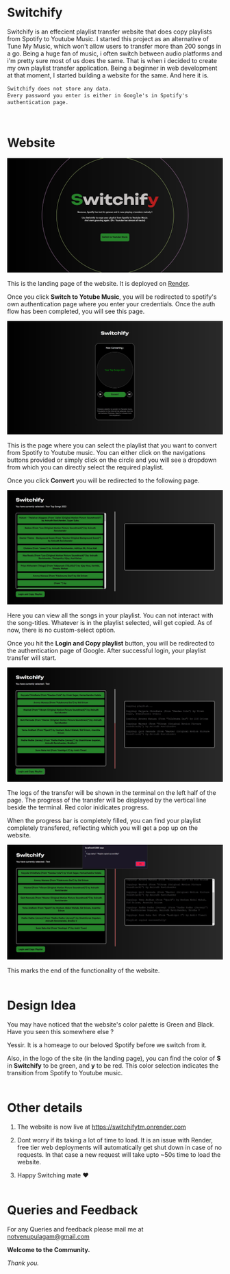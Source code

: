 # Switchify
 
 Switchify is an effecient playlist transfer website that does copy playlists from Spotify to Youtube Music. I started this project as an alternative of Tune My Music, which won't allow users to transfer more than 200 songs in a go. Being a huge fan of music, i often switch between audio platforms and i'm pretty sure most of us does the same. That is when i decided to create my own playlist transfer application. Being a beginner in web development at that moment, I started building a website for the same. And here it is.

    Switchify does not store any data.
    Every password you enter is either in Google's in Spotify's authentication page.
<br>

# Website

![alt text](projects/switchify/images/image.jpg)

This is the landing page of the website. It is deployed on <a href="https://render.com">Render</a>.

Once you click **Switch to Yotube Music**, you will be redirected to spotify's own authentication page where you enter your credentials. Once the auth flow has been completed, you will see this page.

![alt text](projects/switchify/images/image2.jpg)

This is the page where you can select the playlist that you want to convert from Spotify to Youtube music. You can either click on the navigations buttons provided or simply click on the circle and you will see a dropdown from which you can directly select the required playlist. 

Once you click **Convert** you will be redirected to the following page.

![alt text](projects/switchify/images/image3.jpg)

Here you can view all the songs in your playlist. You can not interact with the song-titles. Whatever is in the playlist selected, will get copied. As of now, there is no custom-select option.

Once you hit the **Login and Copy playlist** button, you will be redirected to the authentication page of Google. After successful login, your playlist transfer will start. 

![alt text](projects/switchify/images/image4.jpg)

The logs of the transfer will be shown in the terminal on the left half of the page. The progress
of the transfer will be displayed by the vertical line beside the terminal. Red color inidicates progress.

When the progress bar is completely filled, you can find your playlist completely transfered, reflecting which you will get a pop up on the website.

![alt text](projects/switchify/images/image5.jpg)

This marks the end of the functionality of the website.
<br><br>

# Design Idea

You may have noticed that the website's color palette is Green and Black. Have you seen this somewhere else ?

Yessir. It is a homeage to our beloved Spotify before we switch from it.

Also, in the logo of the site (in the landing page), you can find the color of **S** in **Switchify** to be green, and **y** to be red. This color selection indicates the transition from Spotify to Youtube music.
<br><br>

# Other details

1. The website is now live at <a href="https://switchifytm.onrender.com">https://switchifytm.onrender.com</a>

2. Dont worry if its taking a lot of time to load. It is an issue with Render, free tier web deployments will automatically get shut down in case of no requests. In that case a new request will take upto ~50s time to load the website.

3. Happy Switching mate ❤️
<br><br>

# Queries and Feedback

For any Queries and feedback please mail me at notvenupulagam@gmail.com

**Welcome to the Community.**

*Thank you.*